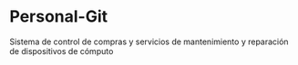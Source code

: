 # Personal-Git
Sistema de control de compras y servicios de mantenimiento y reparación de dispositivos de cómputo

